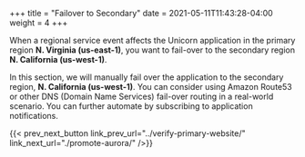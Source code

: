 +++
title = "Failover to Secondary"
date =  2021-05-11T11:43:28-04:00
weight = 4
+++

When a regional service event affects the Unicorn application in the primary region **N. Virginia (us-east-1)**, you want to fail-over to the secondary region **N. California (us-west-1)**.

In this section, we will manually fail over the application to the secondary region, **N. California (us-west-1)**. You can consider using Amazon Route53 or other DNS (Domain Name Services) fail-over routing in a real-world scenario. You can further automate by subscribing to application notifications.

{{< prev_next_button link_prev_url="../verify-primary-website/" link_next_url="./promote-aurora/" />}}
